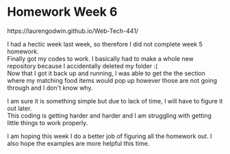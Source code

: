 <h1>Homework Week 6</h1>
<p>https://laurengodwin.github.io/Web-Tech-441/  </p>
<p>I had a hectic week last week, so therefore I did not complete week 5 homework.
<br>Finally got my codes to work. I basically had to make a whole new repository because I accidentally deleted my folder :(
  <br>Now that I got it back up and running, I was able to get the the section where my matching food items would pop up however those are not going through and I don't know why.</p>
  <p>I am sure it is something simple but due to lack of time, I will have to figure it out later.<br> This coding is getting harder and harder and I am struggling with getting little things to work properly.</p>
  <p>I am hoping this week I do a better job of figuring all the homework out. I also hope the examples are more helpful this time.</p>
